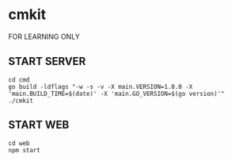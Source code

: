 # cmkit
FOR LEARNING ONLY

## START SERVER
 ```
 cd cmd
 go build -ldflags "-w -s -v -X main.VERSION=1.0.0 -X 'main.BUILD_TIME=$(date)' -X 'main.GO_VERSION=$(go version)'"
 ./cmkit
 ```

## START WEB
```
cd web
npm start
```